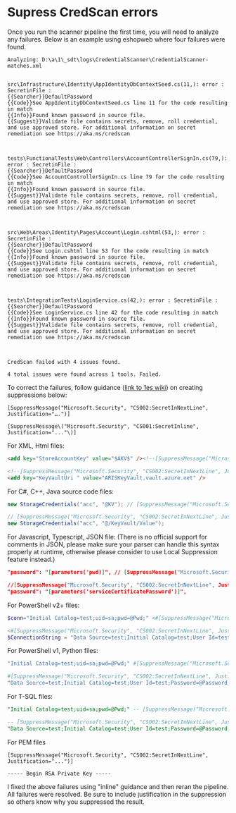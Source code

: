 # Supress CredScan errors

Once you run the scanner pipeline the first time, you will need to analyze any failures.  Below is an example using eshopweb where four failures were found.

```Text
Analyzing: D:\a\1\_sdt\logs\CredentialScanner\CredentialScanner-matches.xml


src\Infrastructure\Identity\AppIdentityDbContextSeed.cs(11,): error : SecretinFile :
{{Searcher}}DefaultPassword
{{Code}}See AppIdentityDbContextSeed.cs line 11 for the code resulting in match
{{Info}}Found known password in source file.
{{Suggest}}Validate file contains secrets, remove, roll credential, and use approved store. For additional information on secret remediation see https://aka.ms/credscan



tests\FunctionalTests\Web\Controllers\AccountControllerSignIn.cs(79,): error : SecretinFile :
{{Searcher}}DefaultPassword
{{Code}}See AccountControllerSignIn.cs line 79 for the code resulting in match
{{Info}}Found known password in source file.
{{Suggest}}Validate file contains secrets, remove, roll credential, and use approved store. For additional information on secret remediation see https://aka.ms/credscan



src\Web\Areas\Identity\Pages\Account\Login.cshtml(53,): error : SecretinFile :
{{Searcher}}DefaultPassword
{{Code}}See Login.cshtml line 53 for the code resulting in match
{{Info}}Found known password in source file.
{{Suggest}}Validate file contains secrets, remove, roll credential, and use approved store. For additional information on secret remediation see https://aka.ms/credscan



tests\IntegrationTests\LoginService.cs(42,): error : SecretinFile :
{{Searcher}}DefaultPassword
{{Code}}See LoginService.cs line 42 for the code resulting in match
{{Info}}Found known password in source file.
{{Suggest}}Validate file contains secrets, remove, roll credential, and use approved store. For additional information on secret remediation see https://aka.ms/credscan



CredScan failed with 4 issues found.

4 total issues were found across 1 tools. Failed.
```

To correct the failures, follow guidance ([link to 1es wiki](https://microsoft.sharepoint.com/teams/CESecEngineering/CredScan/CredScan%20Wiki/Suppression%20Usage%20Examples.aspx)) on creating suppressions below:

```Text
[SuppressMessage("Microsoft.Security", "CS002:SecretInNextLine", Justification="….")]

[SuppressMessage\("Microsoft.Security", "CS001:SecretInline", Justification="..."\)]
```

For XML, Html files:

```HTML
<add key="StoreAccountKey" value="$AKV$" /><!--[SuppressMessage("Microsoft.Security", "CS001:SecretInline", Justification="...")]-->

<!--[SuppressMessage("Microsoft.Security", "CS002:SecretInNextLine", Justification="...")]-->
<add key="KeyVaultUri " value="ARISKeyVault.vault.azure.net" />
```

For C#, C++, Java source code files:

```C#
new StorageCredentials("acc", "@KV"); // [SuppressMessage("Microsoft.Security", "CS001:SecretInline", Justification="...")]

// [SuppressMessage("Microsoft.Security", "CS002:SecretInNextLine", Justification="...")]
new StorageCredentials("acc", "@/KeyVault/Value");
```

For Javascript, Typescript, JSON file:
(There is no official support for comments in JSON, please make sure your parser can handle this syntax properly at runtime, otherwise please consider to use Local Suppression feature instead.)

```JSON
"password": "[parameters('pwd)]", // [SuppressMessage("Microsoft.Security", "CS001:SecretInline", Justification="...")]

//[SuppressMessage("Microsoft.Security", "CS002:SecretInNextLine", Justification="...")]
"password": "[parameters('serviceCertificatePassword')]",​
```

​For PowerShell v2+ files:

```POWERSHELL
$conn="Initial Catalog=test;uid=sa;pwd=@Pwd;" <#[SuppressMessage("Microsoft.Security", "CS001:SecretInline", Justification="...")]#>

<#[SuppressMessage("Microsoft.Security", "CS002:SecretInNextLine", Justification="...")]#>
$ConnectionString = "Data Source=test;Initial Catalog=test;User Id=test;Password=@Password;"
```

For PowerShell v1, Python files:

```POWERSHELL
"Initial Catalog=test;uid=sa;pwd=@Pwd;" #[SuppressMessage("Microsoft.Security", "CS001:SecretInline", Justification="...")]

#[SuppressMessage("Microsoft.Security", "CS002:SecretInNextLine", Justification="...")]
"Data Source=test;Initial Catalog=test;User Id=test;Password=@Password;"
```

For T-SQL files:

```SQL
"Initial Catalog=test;uid=sa;pwd=@Pwd;" -- [SuppressMessage("Microsoft.Security", "CS001:SecretInline", Justification="...")]

-- [SuppressMessage("Microsoft.Security", "CS002:SecretInNextLine", Justification="...")]
"Data Source=test;Initial Catalog=test;User Id=test;Password=@Password;" ​
```

For PEM files

```Text
[SuppressMessage("Microsoft.Security", "CS002:SecretInNextLine", Justification="...")]

----- Begin RSA Private Key -----
```

I fixed the above failures using "inline" guidance and then reran the pipeline.  All failures were resolved.  Be sure to include justification in the suppression so others know why you suppressed the result.
